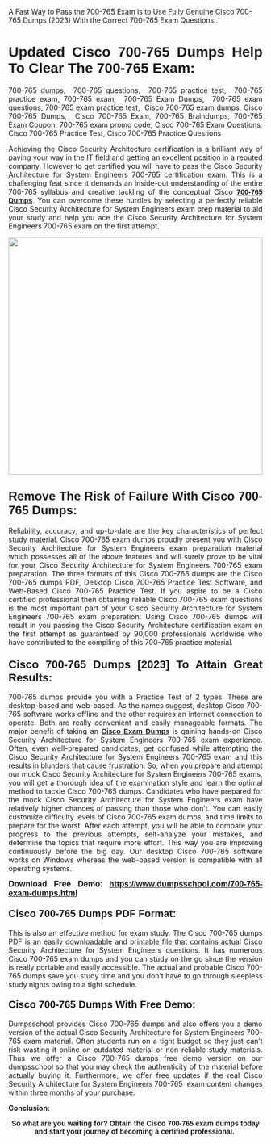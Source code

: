 <p>A Fast Way to Pass the 700-765 Exam is to Use Fully Genuine Cisco 700-765 Dumps (2023) With the Correct 700-765 Exam Questions..</p>

<h1 style="text-align: justify;"><strong><span style="font-family:Verdana,Geneva,sans-serif;">Updated Cisco 700-765 Dumps Help To Clear The 700-765 Exam:</span></strong></h1>

<p style="text-align: justify;">700-765 dumps,  700-765 questions,  700-765 practice test,  700-765 practice exam, 700-765 exam,  700-765 Exam Dumps,  700-765 exam questions, 700-765 exam practice test,  Cisco 700-765 exam dumps, Cisco 700-765 Dumps,  Cisco 700-765 Exam, 700-765 Braindumps, 700-765 Exam Coupon, 700-765 exam promo code, Cisco 700-765 Exam Questions, Cisco 700-765 Practice Test, Cisco 700-765 Practice Questions</p>

<p style="text-align: justify;">Achieving the Cisco Security Architecture certification is a brilliant way of paving your way in the IT field and getting an excellent position in a reputed company. However to get certified you will have to pass the Cisco Security Architecture for System Engineers 700-765 certification exam. This is a challenging feat since it demands an inside-out understanding of the entire 700-765 syllabus and creative tackling of the conceptual Cisco <a href="https://www.dumpsschool.com/700-765-exam-dumps.html"><span style="font-family:Verdana,Geneva,sans-serif;"><strong>700-765 Dumps</strong></span></a>. You can overcome these hurdles by selecting a perfectly reliable Cisco Security Architecture for System Engineers exam prep material to aid your study and help you ace the Cisco Security Architecture for System Engineers 700-765 exam on the first attempt.</p>

<p style="text-align: justify;"><a href="https://www.dumpsschool.com/700-765-exam-dumps.html"><img alt="" src="https://lh3.googleusercontent.com/pw/AL9nZEXTnx-h3VAwmQ42NpyJBmUK-fANKF8vsH2hymHVf8ycIwJ47iI4Qn_pkCv8nx_DV5UvAc8WAssduHJKtvkHIPf8d8IQFAZC6offZ_lfhXQ5UUBSi1Ff8m31hLznjs03QyiSesC6U3Rcr4jLl4JRY5US=w904-h513-no" style="width: 100%; height: 470px;" /></a></p>

<h2 style="text-align: justify;"><span style="font-size:24px;"><span style="font-family:Verdana,Geneva,sans-serif;"><strong>Remove The Risk of Failure With Cisco 700-765 Dumps:</strong></span></span></h2>

<p style="text-align: justify;">Reliability, accuracy, and up-to-date are the key characteristics of perfect study material. Cisco 700-765 exam dumps proudly present you with Cisco Security Architecture for System Engineers exam preparation material which possesses all of the above features and will surely prove to be vital for your Cisco Security Architecture for System Engineers 700-765 exam preparation. The three formats of this Cisco 700-765 dumps are the Cisco 700-765 dumps PDF, Desktop Cisco 700-765 Practice Test Software, and Web-Based Cisco 700-765 Practice Test. If you aspire to be a Cisco certified professional then obtaining reliable Cisco 700-765 exam questions is the most important part of your Cisco Security Architecture for System Engineers 700-765 exam preparation. Using Cisco 700-765 dumps will result in you passing the Cisco Security Architecture certification exam on the first attempt as guaranteed by 90,000 professionals worldwide who have contributed to the compiling of this 700-765 practice material.</p>

<h3 style="text-align: justify;"><span style="font-family:Verdana,Geneva,sans-serif;"><strong><span style="font-size:22px;">Cisco 700-765 Dumps [2023] To Attain Great Results:</span></strong></span></h3>

<p style="text-align: justify;">700-765 dumps provide you with a Practice Test of 2 types. These are desktop-based and web-based. As the names suggest, desktop Cisco 700-765 software works offline and the other requires an internet connection to operate. Both are really convenient and easily manageable formats. The major benefit of taking an <a href="https://www.dumpsschool.com/cisco-braindumps.html"><span style="font-family:Verdana,Geneva,sans-serif;"><strong>Cisco Exam Dumps</strong></span></a> is gaining hands-on Cisco Security Architecture for System Engineers 700-765 exam experience. Often, even well-prepared candidates, get confused while attempting the Cisco Security Architecture for System Engineers 700-765 exam and this results in blunders that cause frustration. So, when you prepare and attempt our mock Cisco Security Architecture for System Engineers 700-765 exams, you will get a thorough idea of the examination style and learn the optimal method to tackle Cisco 700-765 dumps. Candidates who have prepared for the mock Cisco Security Architecture for System Engineers exam have relatively higher chances of passing than those who don’t. You can easily customize difficulty levels of Cisco 700-765 exam dumps, and time limits to prepare for the worst. After each attempt, you will be able to compare your progress to the previous attempts, self-analyze your mistakes, and determine the topics that require more effort. This way you are improving continuously before the big day. Our desktop Cisco 700-765 software works on Windows whereas the web-based version is compatible with all operating systems.</p>

<p style="text-align: justify;"><strong><span style="font-family:Verdana,Geneva,sans-serif;"><span style="font-size:16px;">Download Free Demo:</span></span> <span style="font-family:Verdana,Geneva,sans-serif;"><span style="font-size:16px;"><a href="https://www.dumpsschool.com/700-765-exam-dumps.html">https://www.dumpsschool.com/700-765-exam-dumps.html</a></span></span></strong></p>

<h4 style="text-align: justify;"><strong><span style="font-size:20px;"><span style="font-family:Verdana,Geneva,sans-serif;">Cisco 700-765 Dumps PDF Format:</span></span></strong></h4>

<p style="text-align: justify;">This is also an effective method for exam study. The Cisco 700-765 dumps PDF is an easily downloadable and printable file that contains actual Cisco Security Architecture for System Engineers questions. It has numerous Cisco 700-765 exam dumps and you can study on the go since the version is really portable and easily accessible. The actual and probable Cisco 700-765 dumps save you study time and you don’t have to go through sleepless study nights owing to a tight schedule.</p>

<h4 style="text-align: justify;"><span style="font-size:20px;"><strong><span style="font-family:Verdana,Geneva,sans-serif;">Cisco 700-765 Dumps With Free Demo:</span></strong></span></h4>

<p style="text-align: justify;">Dumpsschool provides Cisco 700-765 dumps and also offers you a demo version of the actual Cisco Security Architecture for System Engineers 700-765 exam material. Often students run on a tight budget so they just can’t risk wasting it online on outdated material or non-reliable study materials. Thus we offer a Cisco 700-765 dumps free demo version on our dumpsschool so that you may check the authenticity of the material before actually buying it. Furthermore, we offer free updates if the real Cisco Security Architecture for System Engineers 700-765  exam content changes within three months of your purchase.</p>

<p style="text-align: justify;"><strong>Conclusion:</strong></p>

<p style="text-align: center;"><span style="font-family:Verdana,Geneva,sans-serif;"><strong>So what are you waiting for? Obtain the Cisco 700-765 exam dumps today and start your journey of becoming a certified professional.</strong> </span></p>
